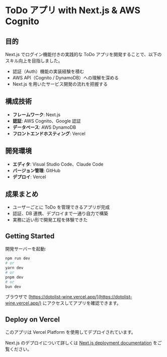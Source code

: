 # ToDo アプリ with Next.js & AWS Cognito

## 目的

Next.js でログイン機能付きの実践的な ToDo アプリを開発することで、以下のスキル向上を目指しました。

- 認証（Auth）機能の実装経験を積む
- AWS API（Cognito / DynamoDB）への理解を深める
- Next.js を用いたサービス開発の流れを把握する

## 構成技術

- **フレームワーク**: Next.js
- **認証**: AWS Cognito、Google 認証
- **データベース**: AWS DynamoDB
- **フロントエンドホスティング**: Vercel

## 開発環境

- **エディタ**: Visual Studio Code、Claude Code
- **バージョン管理**: GitHub
- **デプロイ**: Vercel

## 成果まとめ

- ユーザーごとに ToDo を管理できるアプリが完成
- 認証、DB 連携、デプロイまで一通り自力で構築
- 実務に近い形で開発工程を体験できた

## Getting Started

開発サーバーを起動:

```bash
npm run dev
# or
yarn dev
# or
pnpm dev
# or
bun dev
```

ブラウザで [https://dotolist-wine.vercel.app/](https://dotolist-wine.vercel.app/) にアクセスしてアプリを確認できます。

## Deploy on Vercel

このアプリは Vercel Platform を使用してデプロイされています。

Next.js のデプロイについて詳しくは [Next.js deployment documentation](https://nextjs.org/docs/app/building-your-application/deploying) をご覧ください。
